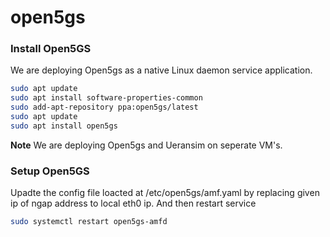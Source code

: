 # open5gs

### Install Open5GS
We are deploying Open5gs as a native Linux daemon service application.
```bash
sudo apt update
sudo apt install software-properties-common
sudo add-apt-repository ppa:open5gs/latest
sudo apt update
sudo apt install open5gs
```
**Note** We are deploying Open5gs and Ueransim on seperate VM's.

### Setup Open5GS

Upadte the config file loacted at /etc/open5gs/amf.yaml by replacing given ip of ngap address to local eth0 ip.
And then restart service
```bash
sudo systemctl restart open5gs-amfd
```
